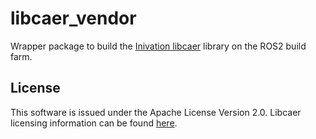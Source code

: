 # libcaer_vendor

Wrapper package to build the [Inivation libcaer](https://gitlab.com/inivation/dv/libcaer)
library on the ROS2 build farm.

## License

This software is issued under the Apache License Version 2.0.
Libcaer licensing information can be found [here](https://gitlab.com/inivation/dv/libcaer).
